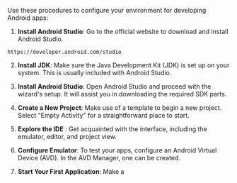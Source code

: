 Use these procedures to configure your environment for developing Android apps:

1. **Install Android Studio**: Go to the official website to download and install Android Studio.

```
https://developer.android.com/studio
```

2. **Install JDK**: Make sure the Java Development Kit (JDK) is set up on your system. This is usually included with Android Studio.



3. **Install Android Studio**: Open Android Studio and proceed with the wizard's setup. It will assist you in downloading the required SDK parts.



4. **Create a New Project**: Make use of a template to begin a new project. Select "Empty Activity" for a straightforward place to start.



5. **Explore the IDE** : Get acquainted with the interface, including the emulator, editor, and project view.



6. **Configure Emulator**: To test your apps, configure an Android Virtual Device (AVD). In the AVD Manager, one can be created.



7. **Start Your First Application**: Make a

